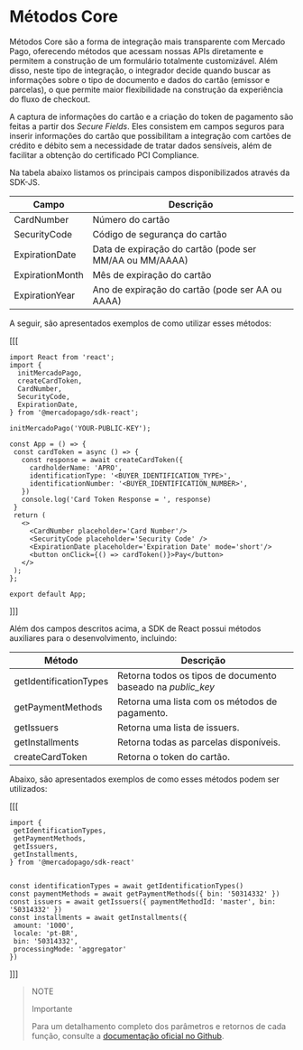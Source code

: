 # Métodos Core

Métodos Core são a forma de integração mais transparente com Mercado Pago, oferecendo métodos que acessam nossas APIs diretamente e permitem a construção de um formulário totalmente customizável. Além disso, neste tipo de integração, o integrador decide quando buscar as informações sobre o tipo de documento e dados do cartão (emissor e parcelas), o que permite maior flexibilidade na construção da experiência do fluxo de checkout.

A captura de informações do cartão e a criação do token de pagamento são feitas a partir dos _Secure Fields_. Eles consistem em campos seguros para inserir informações do cartão que possibilitam a integração com cartões de crédito e débito sem a necessidade de tratar dados sensíveis, além de facilitar a obtenção do certificado PCI Compliance.

Na tabela abaixo listamos os principais campos disponibilizados através da SDK-JS.

| Campo | Descrição |
|---|---|
| CardNumber | Número do cartão |
| SecurityCode | Código de segurança do cartão |
| ExpirationDate | Data de expiração do cartão (pode ser MM/AA ou MM/AAAA) |
| ExpirationMonth | Mês de expiração do cartão |
| ExpirationYear | Ano de expiração do cartão (pode ser AA ou AAAA) |

A seguir, são apresentados exemplos de como utilizar esses métodos:

[[[
```react-jsx
import React from 'react';
import {
  initMercadoPago,
  createCardToken,
  CardNumber,
  SecurityCode,
  ExpirationDate,
} from '@mercadopago/sdk-react';

initMercadoPago('YOUR-PUBLIC-KEY');

const App = () => {
 const cardToken = async () => {
   const response = await createCardToken({
     cardholderName: 'APRO',
     identificationType: '<BUYER_IDENTIFICATION_TYPE>',
     identificationNumber: '<BUYER_IDENTIFICATION_NUMBER>',
   })
   console.log('Card Token Response = ', response)
 }
 return (
   <>
     <CardNumber placeholder='Card Number'/>
     <SecurityCode placeholder='Security Code' />
     <ExpirationDate placeholder='Expiration Date' mode='short'/>
     <button onClick={() => cardToken()}>Pay</button>
   </>
 );
};

export default App;

```    
]]]

Além dos campos descritos acima, a SDK de React possui métodos auxiliares para o desenvolvimento, incluindo:

| Método | Descrição |
|---|---|
| getIdentificationTypes | Retorna todos os tipos de documento baseado na _public_key_ |
| getPaymentMethods | Retorna uma lista com os métodos de pagamento. |
| getIssuers | Retorna uma lista de issuers. |
| getInstallments | Retorna todas as parcelas disponíveis. |
| createCardToken | Retorna o token do cartão. |

Abaixo, são apresentados exemplos de como esses métodos podem ser utilizados:

[[[
```react-jsx
import {
 getIdentificationTypes,
 getPaymentMethods,
 getIssuers,
 getInstallments,
} from '@mercadopago/sdk-react'


const identificationTypes = await getIdentificationTypes()
const paymentMethods = await getPaymentMethods({ bin: '50314332' })
const issuers = await getIssuers({ paymentMethodId: 'master', bin: '50314332' })
const installments = await getInstallments({
 amount: '1000',
 locale: 'pt-BR',
 bin: '50314332',
 processingMode: 'aggregator'
})

```
]]]

> NOTE
>
> Importante
>
> Para um detalhamento completo dos parâmetros e retornos de cada função, consulte a [documentação oficial no Github](https://github.com/mercadopago/sdk-js/blob/main/API/core-methods.md).